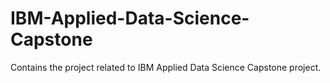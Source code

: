 # IBM-Applied-Data-Science-Capstone
Contains the project related to IBM Applied Data Science Capstone project.

